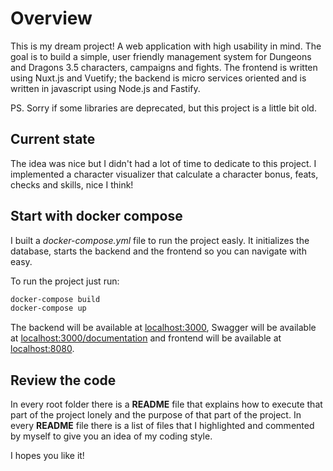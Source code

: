 # Overview
This is my dream project! A web application with high usability in mind. The goal is to build a simple, user friendly management system for Dungeons and Dragons 3.5 characters, campaigns and fights. The frontend is written using Nuxt.js and Vuetify; the backend is micro services oriented and is written in javascript using Node.js and Fastify.

PS. Sorry if some libraries are deprecated, but this project is a little bit old.

## Current state
The idea was nice but I didn't had a lot of time to dedicate to this project. I implemented a character visualizer that calculate a character bonus, feats, checks and skills, nice I think!

## Start with docker compose
I built a *docker-compose.yml* file to run the project easly. It initializes the database, starts the backend and the frontend so you can navigate with easy.  

To run the project just run:

```bash
docker-compose build  
docker-compose up
```

The backend will be available at [localhost:3000](http://localhost:3000/), Swagger will be available at [localhost:3000/documentation](http://localhost:3000/documentation) and frontend will be available at [localhost:8080](http://localhost:8080/).

## Review the code
In every root folder there is a **README** file that explains how to execute that part of the project lonely and the purpose of that part of the project. In every **README** file there is a list of files that I highlighted and commented by myself to give you an idea of my coding style.  

I hopes you like it!
